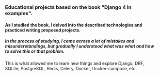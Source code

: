 ### Educational projects based on the book "Django 4 in examples".

#### As I studied the book, I delved into the described technologies and practiced writing proposed projects.

##### In the process of studying, I came across a lot of mistakes and misunderstandings, but gradually I understood what was what and how to solve this or that problem. 
This is what allowed me to learn new things and explore Django, DRF, SQLite, PostgreSQL, Redis, Celery, Docker, Docker-compose, etc.
